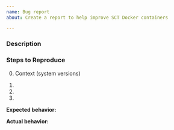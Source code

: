 ```yaml
---
name: Bug report
about: Create a report to help improve SCT Docker containers

---
```


### Description

<Description of the issue>

### Steps to Reproduce

0. Context (system versions)

1. <First Step>

2. <Second Step>

3. <and so on...>

**Expected behavior:** <What you expect to happen>

**Actual behavior:** <What actually happens>


